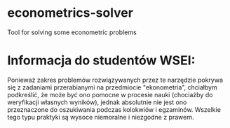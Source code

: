 # econometrics-solver
 Tool for solving some econometric problems

# Informacja do studentów WSEI:
Ponieważ zakres problemów rozwiązywanych przez te narzędzie pokrywa się z zadaniami przerabianymi na przedmiocie "ekonometria", chciałbym podkreślić, że może być ono pomocne w procesie nauki (chociażby do weryfikacji własnych wyników), jednak absolutnie nie jest ono przeznaczone do oszukiwania podczas kolokwiów i egzaminów. Wszelkie tego typu praktyki są wysoce niemoralne i niezgodne z prawem.
